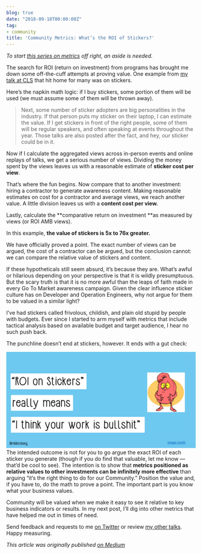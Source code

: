 ```yaml
---
blog: true
date: "2018-09-18T00:00:00Z"
tag:
- community
title: 'Community Metrics: What’s the ROI of Stickers?'
---
```


  *To start *[*this series on metrics*](https://medium.com/@mbbroberg/the-value-of-community-metrics-4945dc752d42)* off right, an aside is needed.*

The search for ROI (return on investment) from programs has brought me down some off-the-cuff attempts at proving value. One example from [my talk at CLS](https://speakerdeck.com/mbbroberg/community-metrics-are-a-trojan-horse-for-real-relationships) that hit home for many was on stickers.

Here’s the napkin math logic: if I buy stickers, some portion of them will be used (we must assume some of them will be thrown away).


> [](https://twitter.com/glasnt/status/860879347556679680)Next, some number of sticker adopters are big personalities in the industry. If that person puts my sticker on their laptop, I can estimate the value. If I get stickers in front of the right people, some of them will be regular speakers, and often speaking at events throughout the year. Those talks are also posted after the fact, and hey, our sticker could be in it.

Now if I calculate the aggregated views across in-person events and online replays of talks, we get a serious number of views. Dividing the money spent by the views leaves us with a reasonable estimate of **sticker cost per view**.

That’s where the fun begins. Now compare that to another investment: hiring a contractor to generate awareness content. Making reasonable estimates on cost for a contractor and average views, we reach another value. A little division leaves us with a **content cost per view.**

Lastly, calculate the **comparative return on investment **as measured by views (or ROI AMB views).

In this example, **the value of stickers is 5x to 76x greater.**

We have officially proved a point. The exact number of views can be argued, the cost of a contractor can be argued, but the conclusion cannot: we can compare the relative value of stickers and content.

If these hypotheticals still seem absurd, it’s because they are. What’s awful or hilarious depending on your perspective is that it is wildly presumptuous. But the scary truth is that it is no more awful than the leaps of faith made in every Go To Market awareness campaign. Given the clear influence sticker culture has on Developer and Operation Engineers, why not argue for them to be valued in a similar light?

I’ve had stickers called frivolous, childish, and plain old stupid by people with budgets. Ever since I started to arm myself with metrics that include tactical analysis based on available budget and target audience, I hear no such push back.

The punchline doesn’t end at stickers, however. It ends with a gut check:

![](/img/1*dQRfBRwTtlJFbEcsGHJOWQ.png)The intended outcome is not for you to go argue the exact ROI of each sticker you generate (though if you do find that valuable, let me know — that’d be cool to see). The intention is to show that **metrics positioned as relative values to other investments can be infinitely more effective** than arguing “it’s the right thing to do for our Community.” Position the value and, if you have to, do the math to prove a point. The important part is you know what your business values.

Community will be valued when we make it easy to see it relative to key business indicators or results. In my next post, I’ll dig into other metrics that have helped me out in times of need.

Send feedback and requests to me [on Twitter](https://twitter.com/mbbroberg) or review [my other talks](http://mbbroberg.fun/talks). Happy measuring.

*This article was originally published [on Medium](https://medium.com/@mbbroberg)*